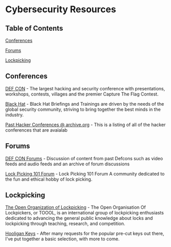# Cybersecurity Resources


## Table of Contents
  [Conferences](#conferences)
  
  [Forums](#forums)

  [Lockpicking](#lockpicking)






## Conferences

[DEF CON](https://defcon.org/) - The largest hacking and security conference with presentations, workshops, contests, villages and the premier Capture The Flag Contest.

[Black Hat](https://www.blackhat.com/) - Black Hat Briefings and Trainings are driven by the needs of the global security community, striving to bring together the best minds in the industry.

[Past Hacker Conferences @ archive.org](https://archive.org/details/hackercons) - This is a listing of all of the hacker conferences that are avaialab


## Forums
[DEF CON Forums](https://forum.defcon.org/) - Discussion of content from past Defcons such as video feeds and audio feeds and an archive of forum discussions

[Lock Picking 101 Forum](https://www.lockpicking101.com/) - Lock Picking 101 Forum
A community dedicated to the fun and ethical hobby of lock picking.

## Lockpicking
[The Open Organization of Lockpicking](https://toool.us/) - The Open Organisation Of Lockpickers, or TOOOL, is an international group of lockpicking enthusiasts dedicated to advancing the general public knowledge about locks and lockpicking through teaching, research, and competition.

[Hooligan Keys](https://www.hooligankeys.com/) - After many requests for the popular pre-cut keys out there, I've put together a basic selection, with more to come.







